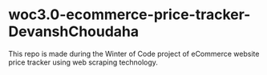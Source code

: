 # woc3.0-ecommerce-price-tracker-DevanshChoudaha
This repo is made during the Winter of Code project of eCommerce website price tracker using web scraping technology.
